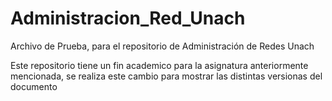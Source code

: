 # Administracion_Red_Unach

Archivo de Prueba, para el repositorio de Administración de Redes Unach

Este repositorio tiene un fin academico para la asignatura anteriormente mencionada, se realiza este cambio para mostrar las distintas versionas del documento

